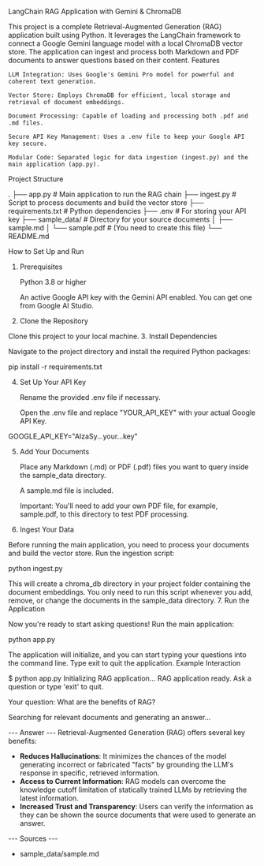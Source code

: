 LangChain RAG Application with Gemini & ChromaDB

This project is a complete Retrieval-Augmented Generation (RAG) application built using Python. It leverages the LangChain framework to connect a Google Gemini language model with a local ChromaDB vector store. The application can ingest and process both Markdown and PDF documents to answer questions based on their content.
Features

    LLM Integration: Uses Google's Gemini Pro model for powerful and coherent text generation.

    Vector Store: Employs ChromaDB for efficient, local storage and retrieval of document embeddings.

    Document Processing: Capable of loading and processing both .pdf and .md files.

    Secure API Key Management: Uses a .env file to keep your Google API key secure.

    Modular Code: Separated logic for data ingestion (ingest.py) and the main application (app.py).

Project Structure

.
├── app.py              # Main application to run the RAG chain
├── ingest.py           # Script to process documents and build the vector store
├── requirements.txt    # Python dependencies
├── .env                # For storing your API key
├── sample_data/        # Directory for your source documents
│   ├── sample.md
│   └── sample.pdf      # (You need to create this file)
└── README.md

How to Set Up and Run
1. Prerequisites

    Python 3.8 or higher

    An active Google API key with the Gemini API enabled. You can get one from Google AI Studio.

2. Clone the Repository

Clone this project to your local machine.
3. Install Dependencies

Navigate to the project directory and install the required Python packages:

pip install -r requirements.txt

4. Set Up Your API Key

    Rename the provided .env file if necessary.

    Open the .env file and replace "YOUR_API_KEY" with your actual Google API Key.

GOOGLE_API_KEY="AIzaSy...your...key"

5. Add Your Documents

    Place any Markdown (.md) or PDF (.pdf) files you want to query inside the sample_data directory.

    A sample.md file is included.

    Important: You'll need to add your own PDF file, for example, sample.pdf, to this directory to test PDF processing.

6. Ingest Your Data

Before running the main application, you need to process your documents and build the vector store. Run the ingestion script:

python ingest.py

This will create a chroma_db directory in your project folder containing the document embeddings. You only need to run this script whenever you add, remove, or change the documents in the sample_data directory.
7. Run the Application

Now you're ready to start asking questions! Run the main application:

python app.py

The application will initialize, and you can start typing your questions into the command line. Type exit to quit the application.
Example Interaction

$ python app.py
Initializing RAG application...
RAG application ready. Ask a question or type 'exit' to quit.

Your question: What are the benefits of RAG?

Searching for relevant documents and generating an answer...

--- Answer ---
Retrieval-Augmented Generation (RAG) offers several key benefits:

* **Reduces Hallucinations**: It minimizes the chances of the model generating incorrect or fabricated "facts" by grounding the LLM's response in specific, retrieved information.
* **Access to Current Information**: RAG models can overcome the knowledge cutoff limitation of statically trained LLMs by retrieving the latest information.
* **Increased Trust and Transparency**: Users can verify the information as they can be shown the source documents that were used to generate an answer.

--- Sources ---
- sample_data/sample.md


